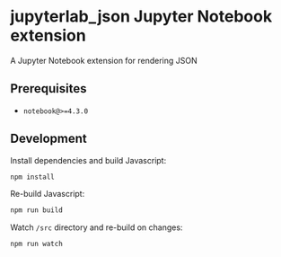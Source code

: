 # jupyterlab_json Jupyter Notebook extension

A Jupyter Notebook extension for rendering JSON

## Prerequisites

* `notebook@>=4.3.0`

## Development

Install dependencies and build Javascript:

```bash
npm install
```

Re-build Javascript:

```bash
npm run build
```

Watch `/src` directory and re-build on changes:

```bash
npm run watch
```
